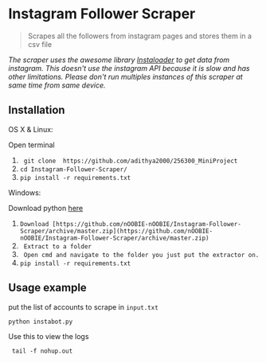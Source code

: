 # Instagram Follower Scraper
> Scrapes all the followers from instagram pages and stores them in a csv file

_The scraper uses the awesome library [Instaloader](https://instaloader.github.io/) to get data from instagram._
_This doesn't use the instagram API because it is slow and has other limitations. Please don't run multiples instances of this scraper at same time from same device._


## Installation

OS X & Linux:

Open terminal

1. ``` git clone  https://github.com/adithya2000/256300_MiniProject```
2. ``` cd Instagram-Follower-Scraper/ ```
3. ``` pip install -r requirements.txt ```

Windows:

Download python [here](https://www.python.org/downloads/)
1. ```Download [https://github.com/nOOBIE-nOOBIE/Instagram-Follower-Scraper/archive/master.zip](https://github.com/nOOBIE-nOOBIE/Instagram-Follower-Scraper/archive/master.zip) ```
2. ``` Extract to a folder```
3. ``` Open cmd and navigate to the folder you just put the extractor on.```
4. ``` pip install -r requirements.txt ```

## Usage example

put the list of accounts to scrape in ```input.txt```

```python instabot.py ```

Use this to view the logs

``` tail -f nohup.out```

